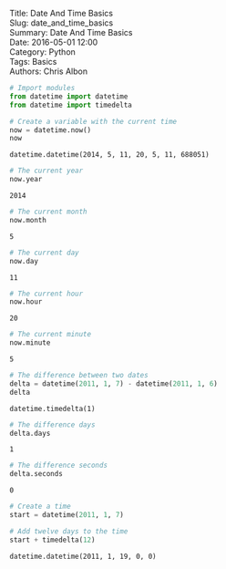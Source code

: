 Title: Date And Time Basics  
Slug: date_and_time_basics  
Summary: Date And Time Basics  
Date: 2016-05-01 12:00  
Category: Python  
Tags: Basics  
Authors: Chris Albon  


```python
# Import modules
from datetime import datetime
from datetime import timedelta
```


```python
# Create a variable with the current time
now = datetime.now()
now
```




    datetime.datetime(2014, 5, 11, 20, 5, 11, 688051)




```python
# The current year
now.year
```




    2014




```python
# The current month
now.month
```




    5




```python
# The current day
now.day
```




    11




```python
# The current hour
now.hour
```




    20




```python
# The current minute
now.minute
```




    5




```python
# The difference between two dates
delta = datetime(2011, 1, 7) - datetime(2011, 1, 6)
delta
```




    datetime.timedelta(1)




```python
# The difference days
delta.days
```




    1




```python
# The difference seconds
delta.seconds
```




    0




```python
# Create a time
start = datetime(2011, 1, 7)
```


```python
# Add twelve days to the time
start + timedelta(12)
```




    datetime.datetime(2011, 1, 19, 0, 0)


